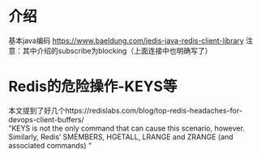 # 介绍
基本java编码
https://www.baeldung.com/jedis-java-redis-client-library
注意：其中介绍的subscribe为blocking（上面连接中也明确写了）
   
# Redis的危险操作-KEYS等
本文提到了好几个https://redislabs.com/blog/top-redis-headaches-for-devops-client-buffers/  
”KEYS is not the only command that can cause this scenario, however. Similarly, Redis’ SMEMBERS, HGETALL, LRANGE and ZRANGE (and associated commands) “    
  